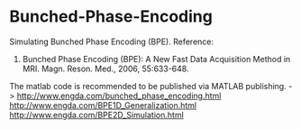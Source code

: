 
# Bunched-Phase-Encoding

Simulating Bunched Phase Encoding (BPE). 
Reference: 
1. Bunched Phase Encoding (BPE): A New Fast Data Acquisition Method in MRI. Magn. Reson. Med., 2006, 55:633-648.

The matlab code is recommended to be published via MATLAB publishing. -> 
http://www.engda.com/bunched_phase_encoding.html
http://www.engda.com/BPE1D_Generalization.html
http://www.engda.com/BPE2D_Simulation.html
